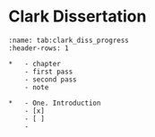 # Clark Dissertation


```{list-table} Clark Dissertation Reading Progress
:name: tab:clark_diss_progress
:header-rows: 1

*   - chapter
    - first pass
    - second pass
    - note

*   - One. Introduction
    - [x]
    - [ ]
    -
```
